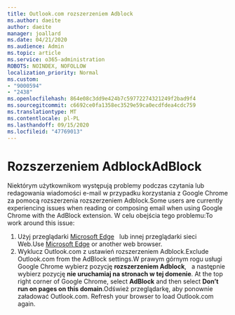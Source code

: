 ```yaml
---
title: Outlook.com rozszerzeniem Adblock
ms.author: daeite
author: daeite
manager: joallard
ms.date: 04/21/2020
ms.audience: Admin
ms.topic: article
ms.service: o365-administration
ROBOTS: NOINDEX, NOFOLLOW
localization_priority: Normal
ms.custom:
- "9000594"
- "2438"
ms.openlocfilehash: 864e08c3dd9e424b7c59772274321249f2bad9f4
ms.sourcegitcommit: c6692ce0fa1358ec3529e59ca0ecdfdea4cdc759
ms.translationtype: MT
ms.contentlocale: pl-PL
ms.lasthandoff: 09/15/2020
ms.locfileid: "47769013"
---
```

# <a name="adblock"></a><span data-ttu-id="be2b7-102">Rozszerzeniem Adblock</span><span class="sxs-lookup"><span data-stu-id="be2b7-102">AdBlock</span></span>

<span data-ttu-id="be2b7-103">Niektórym użytkownikom występują problemy podczas czytania lub redagowania wiadomości e-mail w przypadku korzystania z Google Chrome za pomocą rozszerzenia rozszerzeniem Adblock.</span><span class="sxs-lookup"><span data-stu-id="be2b7-103">Some users are currently experiencing issues when reading or composing email when using Google Chrome with the AdBlock extension.</span></span> <span data-ttu-id="be2b7-104">W celu obejścia tego problemu:</span><span class="sxs-lookup"><span data-stu-id="be2b7-104">To work around this issue:</span></span>

1. <span data-ttu-id="be2b7-105">Użyj przeglądarki [Microsoft Edge](https://www.microsoft.com/windows/microsoft-edge)   lub innej przeglądarki sieci Web.</span><span class="sxs-lookup"><span data-stu-id="be2b7-105">Use [Microsoft Edge](https://www.microsoft.com/windows/microsoft-edge) or another web browser.</span></span>
1. <span data-ttu-id="be2b7-106">Wyklucz Outlook.com z ustawień rozszerzeniem Adblock.</span><span class="sxs-lookup"><span data-stu-id="be2b7-106">Exclude Outlook.com from the AdBlock settings.</span></span><span data-ttu-id="be2b7-107">W prawym górnym rogu usługi Google Chrome wybierz pozycję **rozszerzeniem Adblock**,   a następnie wybierz pozycję **nie uruchamiaj na stronach w tej domenie**.</span><span class="sxs-lookup"><span data-stu-id="be2b7-107"> At the top right corner of Google Chrome, select **AdBlock** and then select **Don’t run on pages on this domain**.</span></span><span data-ttu-id="be2b7-108">Odśwież przeglądarkę, aby ponownie załadować Outlook.com.</span><span class="sxs-lookup"><span data-stu-id="be2b7-108"> Refresh your browser to load Outlook.com again.</span></span>